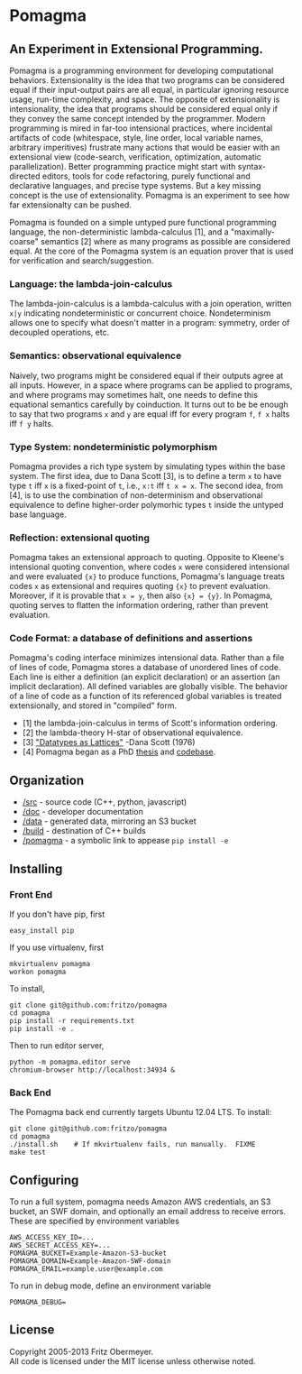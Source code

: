 # Pomagma

## An Experiment in Extensional Programming.

Pomagma is a programming environment for developing computational behaviors.
Extensionality is the idea that two programs can be considered equal
if their input-output pairs are all equal,
in particular ignoring resource usage, run-time complexity, and space.
The opposite of extensionality is intensionality, the idea that programs
should be considered equal only if they convey the same concept intended
by the programmer.
Modern programming is mired in far-too intensional practices,
where incidental artifacts of code
(whitespace, style, line order, local variable names, arbitrary imperitives)
frustrate many actions that would be easier with an extensional view
(code-search, verification, optimization, automatic parallelization).
Better programming practice might start with
syntax-directed editors, tools for code refactoring,
purely functional and declarative languages,
and precise type systems.
But a key missing concept is the use of extensionality.
Pomagma is an experiment to see how far extensionalty can be pushed.

Pomagma is founded on a simple untyped pure functional programming language,
the non-deterministic lambda-calculus [1],
and a "maximally-coarse" semantics [2] where as many programs as possible
are considered equal.
At the core of the Pomagma system is an equation prover
that is used for verification and search/suggestion.

### Language: the lambda-join-calculus

The lambda-join-calculus is a lambda-calculus with a join operation,
written `x|y` indicating nondeterministic or concurrent choice.
Nondeterminism allows one to specify what doesn't matter in a program:
symmetry, order of decoupled operations, etc.

### Semantics: observational equivalence

Naively, two programs might be considered equal if their outputs agree at all inputs.
However, in a space where programs can be applied to programs,
and where programs may sometimes halt,
one needs to define this equational semantics carefully by coinduction.
It turns out to be be enough to say that two programs `x` and `y` are equal
iff for every program `f`, `f x` halts iff `f y` halts.

### Type System: nondeterministic polymorphism

Pomagma provides a rich type system by simulating types within the base system.
The first idea, due to Dana Scott [3], is to define a term `x` to have type `t`
iff `x` is a fixed-point of `t`, i.e., `x:t` iff `t x = x`.
The second idea, from [4], is to use the combination of non-determinism and
observational equivalence to define higher-order polymorhic types `t`
inside the untyped base language.

### Reflection: extensional quoting

Pomagma takes an extensional approach to quoting.
Opposite to Kleene's intensional quoting convention,
where codes `x` were considered intensional and were evaluated `{x}`
to produce functions, Pomagma's language treats codes `x` as
extensional and requires quoting `{x}` to prevent evaluation.
Moreover, if it is provable that `x = y`, then also `{x} = {y}`.
In Pomagma, quoting serves to flatten the information ordering,
rather than prevent evaluation.

### Code Format: a database of definitions and assertions

Pomagma's coding interface minimizes intensional data.
Rather than a file of lines of code,
Pomagma stores a database of unordered lines of code.
Each line is either a definition (an explicit declaration)
or an assertion (an implicit declaration).
All defined variables are globally visible.
The behavior of a line of code as a function of its referenced global variables
is treated extensionally, and stored in "compiled" form.

- [1] the lambda-join-calculus in terms of Scott's information ordering.
- [2] the lambda-theory H-star of observational equivalence. 
- [3] ["Datatypes as Lattices"](http://www.cs.ox.ac.uk/files/3287/PRG05.pdf) -Dana Scott (1976)
- [4] Pomagma began as a PhD [thesis](http://fritzo.org/thesis.pdf) and
    [codebase](http://github.com/fritzo/Johann).

## Organization

- [/src](src) - source code (C++, python, javascript)
- [/doc](doc) - developer documentation
- [/data](data) - generated data, mirroring an S3 bucket
- [/build](build) - destination of C++ builds
- [/pomagma](pomagma) - a symbolic link to appease `pip install -e`

## Installing

### Front End

If you don't have pip, first

    easy_install pip

If you use virtualenv, first

    mkvirtualenv pomagma
    workon pomagma

To install,

    git clone git@github.com:fritzo/pomagma
    cd pomagma
    pip install -r requirements.txt
    pip install -e .

Then to run editor server,

    python -m pomagma.editor serve
    chromium-browser http://localhost:34934 &

### Back End

The Pomagma back end currently targets Ubuntu 12.04 LTS.
To install:

    git clone git@github.com:fritzo/pomagma
    cd pomagma
    ./install.sh    # If mkvirtualenv fails, run manually.  FIXME
    make test

## Configuring

To run a full system, pomagma needs Amazon AWS credentials, an S3 bucket,
an SWF domain, and optionally an email address to receive errors.
These are specified by environment variables
 
    AWS_ACCESS_KEY_ID=...
    AWS_SECRET_ACCESS_KEY=...
    POMAGMA_BUCKET=Example-Amazon-S3-bucket
    POMAGMA_DOMAIN=Example-Amazon-SWF-domain
    POMAGMA_EMAIL=example.user@example.com

To run in debug mode, define an environment variable

    POMAGMA_DEBUG=

## License

Copyright 2005-2013 Fritz Obermeyer.<br/>
All code is licensed under the MIT license unless otherwise noted.
